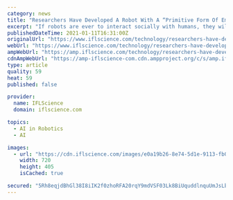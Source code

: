 ```yaml
---
category: news
title: "Researchers Have Developed A Robot With A “Primitive Form Of Empathy”"
excerpt: "If robots are ever to interact socially with humans, they will first need to develop the capacity for Theory of Mind (ToM), which entails the ability to em"
publishedDateTime: 2021-01-11T16:31:00Z
originalUrl: "https://www.iflscience.com/technology/researchers-have-developed-a-robot-with-a-primitive-form-of-empathy/"
webUrl: "https://www.iflscience.com/technology/researchers-have-developed-a-robot-with-a-primitive-form-of-empathy/"
ampWebUrl: "https://amp.iflscience.com/technology/researchers-have-developed-a-robot-with-a-primitive-form-of-empathy/"
cdnAmpWebUrl: "https://amp-iflscience-com.cdn.ampproject.org/c/s/amp.iflscience.com/technology/researchers-have-developed-a-robot-with-a-primitive-form-of-empathy/"
type: article
quality: 59
heat: 59
published: false

provider:
  name: IFLScience
  domain: iflscience.com

topics:
  - AI in Robotics
  - AI

images:
  - url: "https://cdn.iflscience.com/images/e0a19b26-8e74-5d1e-9113-fb0fb9da3966/default-1610369129-cover-image.jpg"
    width: 720
    height: 405
    isCached: true

secured: "5Rh8eqjdBhGl38I8iIK2f0zhoRFA20rqY9mdVSF03Lk8BiUquddlnquUmJsLbOCFVWWAvRbk/vgJ1qK+/omakNfEGP9ZX+pKBIrJlFnuGTB0wkCkwg4SIpfL5TNPtmhn4Ai3OxzHEQzeWQNXhpLswZd15k3t8MNbtKCIVgl/af1rpzwQyDYrbsEyYbwP54cVbQErTEcwbXofgpct+za7XjfsFlAeYa/C9+IJYcUb1pkI4FmkWEPDq1AuFZdo8X8Pa18yaRXhinjHhCSZDigsttd37P3HkCvYkRrAsfAooHfk+kzTLtAdbh4JndeQk89I60Lq1NK6BquykJ5xo5sIa1zfucMCgdlFN4sEjDTks2E=;E3xjjo9zFVN40MnYR7x9JQ=="
---
```


